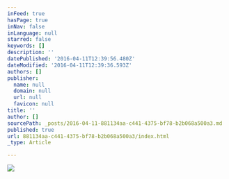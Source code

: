 ```yaml
---
inFeed: true
hasPage: true
inNav: false
inLanguage: null
starred: false
keywords: []
description: ''
datePublished: '2016-04-11T12:39:56.480Z'
dateModified: '2016-04-11T12:39:36.593Z'
authors: []
publisher:
  name: null
  domain: null
  url: null
  favicon: null
title: ''
author: []
sourcePath: _posts/2016-04-11-881134aa-c441-4375-bf78-b2b068a500a3.md
published: true
url: 881134aa-c441-4375-bf78-b2b068a500a3/index.html
_type: Article

---
```

![](https://the-grid-user-content.s3-us-west-2.amazonaws.com/f93db25a-d04e-4d83-8745-53e29d0fc914.jpg)